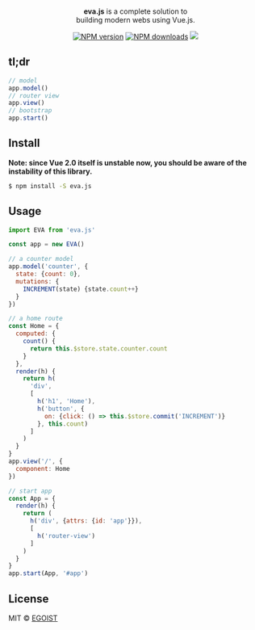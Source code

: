 <p align="center">
  <br><strong>eva.js</strong> is a complete solution to <br>building modern webs using Vue.js.
</p>

<p align="center">
  <a href="https://npmjs.com/package/eva.jsup"><img src="https://img.shields.io/npm/v/eva.jsup.svg?style=flat-square" alt="NPM version"></a>
  <a href="https://npmjs.com/package/eva.jsup"><img src="https://img.shields.io/npm/dm/eva.jsup.svg?style=flat-square" alt="NPM downloads"></a>
  <img src="https://img.shields.io/badge/stability-experimental-yellow.svg?style=flat-square">
</p>

## tl;dr

```js
// model
app.model()
// router view
app.view()
// bootstrap
app.start()
```

## Install

**Note: since Vue 2.0 itself is unstable now, you should be aware of the instability of this library.**

```bash
$ npm install -S eva.js
```

## Usage

```js
import EVA from 'eva.js'

const app = new EVA()

// a counter model
app.model('counter', {
  state: {count: 0},
  mutations: {
    INCREMENT(state) {state.count++}
  }
})

// a home route
const Home = {
  computed: {
    count() {
      return this.$store.state.counter.count
    }
  },
  render(h) {
    return h(
      'div',
      [
        h('h1', 'Home'),
        h('button', {
          on: {click: () => this.$store.commit('INCREMENT')}
        }, this.count)
      ]
    )
  }
}
app.view('/', {
  component: Home
})

// start app
const App = {
  render(h) {
    return (
      h('div', {attrs: {id: 'app'}}),
      [
        h('router-view')
      ]
    )
  }
}
app.start(App, '#app')
```

## License

MIT &copy; [EGOIST](https://github.com/egoist)
